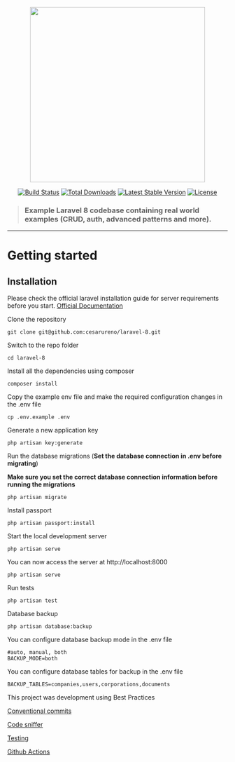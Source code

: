 <p align="center"><a href="https://laravel.com" target="_blank"><img src="https://raw.githubusercontent.com/laravel/art/master/logo-lockup/5%20SVG/2%20CMYK/1%20Full%20Color/laravel-logolockup-cmyk-red.svg" width="400"></a></p>

<p align="center">
<a href="https://travis-ci.org/laravel/framework"><img src="https://travis-ci.org/laravel/framework.svg" alt="Build Status"></a>
<a href="https://packagist.org/packages/laravel/framework"><img src="https://img.shields.io/packagist/dt/laravel/framework" alt="Total Downloads"></a>
<a href="https://packagist.org/packages/laravel/framework"><img src="https://img.shields.io/packagist/v/laravel/framework" alt="Latest Stable Version"></a>
<a href="https://packagist.org/packages/laravel/framework"><img src="https://img.shields.io/packagist/l/laravel/framework" alt="License"></a>
</p>

> ### Example Laravel 8 codebase containing real world examples (CRUD, auth, advanced patterns and more).

----------

# Getting started

## Installation

Please check the official laravel installation guide for server requirements before you start. [Official Documentation](https://laravel.com/docs/5.4/installation#installation)

Clone the repository

    git clone git@github.com:cesarureno/laravel-8.git

Switch to the repo folder

    cd laravel-8

Install all the dependencies using composer

    composer install

Copy the example env file and make the required configuration changes in the .env file

    cp .env.example .env

Generate a new application key

    php artisan key:generate

Run the database migrations (**Set the database connection in .env before migrating**)

**Make sure you set the correct database connection information before running the migrations**

    php artisan migrate

Install passport

    php artisan passport:install

Start the local development server

    php artisan serve

You can now access the server at http://localhost:8000

    php artisan serve

Run tests

    php artisan test

Database backup

    php artisan database:backup

You can configure database backup mode in the .env file

    #auto, manual, both
    BACKUP_MODE=both

You can configure database tables for backup in the .env file

    BACKUP_TABLES=companies,users,corporations,documents

This project was development using Best Practices 

[Conventional commits](https://www.conventionalcommits.org/en/v1.0.0/)

[Code sniffer](https://github.com/squizlabs/PHP_CodeSniffer)

[Testing](https://laravel.com/docs/8.x/testing)

[Github Actions](https://github.com/cesarureno/laravel-8/actions)

